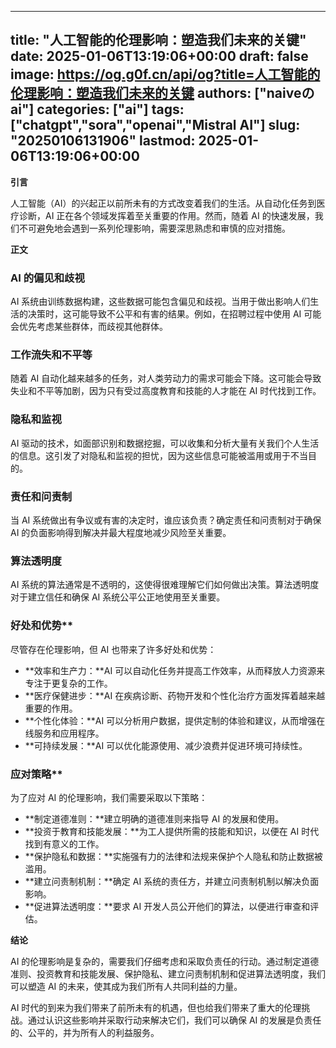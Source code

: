 
---
title: "人工智能的伦理影响：塑造我们未来的关键"
date: 2025-01-06T13:19:06+00:00
draft: false
image: https://og.g0f.cn/api/og?title=人工智能的伦理影响：塑造我们未来的关键
authors: ["naiveのai"]
categories: ["ai"]
tags: ["chatgpt","sora","openai","Mistral AI"]
slug: "20250106131906"
lastmod: 2025-01-06T13:19:06+00:00
---
**引言**

人工智能（AI）的兴起正以前所未有的方式改变着我们的生活。从自动化任务到医疗诊断，AI 正在各个领域发挥着至关重要的作用。然而，随着 AI 的快速发展，我们不可避免地会遇到一系列伦理影响，需要深思熟虑和审慎的应对措施。

**正文**

### AI 的偏见和歧视

AI 系统由训练数据构建，这些数据可能包含偏见和歧视。当用于做出影响人们生活的决策时，这可能导致不公平和有害的结果。例如，在招聘过程中使用 AI 可能会优先考虑某些群体，而歧视其他群体。

### 工作流失和不平等

随着 AI 自动化越来越多的任务，对人类劳动力的需求可能会下降。这可能会导致失业和不平等加剧，因为只有受过高度教育和技能的人才能在 AI 时代找到工作。

### 隐私和监视

AI 驱动的技术，如面部识别和数据挖掘，可以收集和分析大量有关我们个人生活的信息。这引发了对隐私和监视的担忧，因为这些信息可能被滥用或用于不当目的。

### 责任和问责制

当 AI 系统做出有争议或有害的决定时，谁应该负责？确定责任和问责制对于确保 AI 的负面影响得到解决并最大程度地减少风险至关重要。

### 算法透明度

AI 系统的算法通常是不透明的，这使得很难理解它们如何做出决策。算法透明度对于建立信任和确保 AI 系统公平公正地使用至关重要。

### 好处和优势**

尽管存在伦理影响，但 AI 也带来了许多好处和优势：

- **效率和生产力：**AI 可以自动化任务并提高工作效率，从而释放人力资源来专注于更复杂的工作。
- **医疗保健进步：**AI 在疾病诊断、药物开发和个性化治疗方面发挥着越来越重要的作用。
- **个性化体验：**AI 可以分析用户数据，提供定制的体验和建议，从而增强在线服务和应用程序。
- **可持续发展：**AI 可以优化能源使用、减少浪费并促进环境可持续性。

### 应对策略**

为了应对 AI 的伦理影响，我们需要采取以下策略：

- **制定道德准则：**建立明确的道德准则来指导 AI 的发展和使用。
- **投资于教育和技能发展：**为工人提供所需的技能和知识，以便在 AI 时代找到有意义的工作。
- **保护隐私和数据：**实施强有力的法律和法规来保护个人隐私和防止数据被滥用。
- **建立问责制机制：**确定 AI 系统的责任方，并建立问责制机制以解决负面影响。
- **促进算法透明度：**要求 AI 开发人员公开他们的算法，以便进行审查和评估。

**结论**

AI 的伦理影响是复杂的，需要我们仔细考虑和采取负责任的行动。通过制定道德准则、投资教育和技能发展、保护隐私、建立问责制机制和促进算法透明度，我们可以塑造 AI 的未来，使其成为我们所有人共同利益的力量。

AI 时代的到来为我们带来了前所未有的机遇，但也给我们带来了重大的伦理挑战。通过认识这些影响并采取行动来解决它们，我们可以确保 AI 的发展是负责任的、公平的，并为所有人的利益服务。